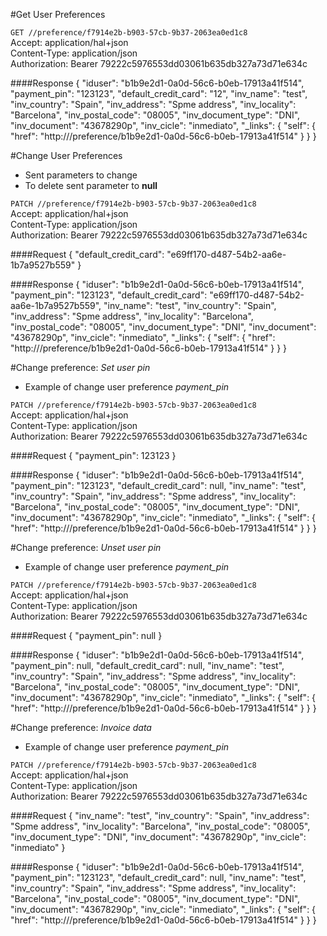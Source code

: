 #Get User Preferences

`GET //preference/f7914e2b-b903-57cb-9b37-2063ea0ed1c8`   
Accept: application/hal+json  
Content-Type: application/json  
Authorization: Bearer 79222c5976553dd03061b635db327a73d71e634c  
	
####Response
	{
	    "iduser": "b1b9e2d1-0a0d-56c6-b0eb-17913a41f514",
	    "payment_pin": "123123",
	    "default_credit_card": "12",
	    "inv_name": "test",
	    "inv_country": "Spain",
	    "inv_address": "Spme address",
	    "inv_locality": "Barcelona",
	    "inv_postal_code": "08005",
	    "inv_document_type": "DNI",
	    "inv_document": "43678290p",
	    "inv_cicle": "inmediato",
	    "_links": {
	        "self": {
	            "href": "http:///preference/b1b9e2d1-0a0d-56c6-b0eb-17913a41f514"
	        }
	    }
	}
	
#Change User Preferences

 - Sent parameters to change
 - To delete sent parameter to __null__ 
 
`PATCH //preference/f7914e2b-b903-57cb-9b37-2063ea0ed1c8`   
Accept: application/hal+json  
Content-Type: application/json  
Authorization: Bearer 79222c5976553dd03061b635db327a73d71e634c  

####Request
	{
	    "default_credit_card": "e69ff170-d487-54b2-aa6e-1b7a9527b559"
	}
	
####Response
	{
	    "iduser": "b1b9e2d1-0a0d-56c6-b0eb-17913a41f514",
	    "payment_pin": "123123",
	    "default_credit_card": "e69ff170-d487-54b2-aa6e-1b7a9527b559",
	    "inv_name": "test",
	    "inv_country": "Spain",
	    "inv_address": "Spme address",
	    "inv_locality": "Barcelona",
	    "inv_postal_code": "08005",
	    "inv_document_type": "DNI",
	    "inv_document": "43678290p",
	    "inv_cicle": "inmediato",
	    "_links": {
	        "self": {
	            "href": "http:///preference/b1b9e2d1-0a0d-56c6-b0eb-17913a41f514"
	        }
	    }
	}
	
#Change preference: _Set user pin_ 

 - Example of change user preference _payment_pin_ 
 
`PATCH //preference/f7914e2b-b903-57cb-9b37-2063ea0ed1c8`   
Accept: application/hal+json  
Content-Type: application/json  
Authorization: Bearer 79222c5976553dd03061b635db327a73d71e634c

####Request
	{
	    "payment_pin": 123123
	}
	
####Response
	{
	    "iduser": "b1b9e2d1-0a0d-56c6-b0eb-17913a41f514",
	    "payment_pin": "123123",
	    "default_credit_card": null,
	    "inv_name": "test",
	    "inv_country": "Spain",
	    "inv_address": "Spme address",
	    "inv_locality": "Barcelona",
	    "inv_postal_code": "08005",
	    "inv_document_type": "DNI",
	    "inv_document": "43678290p",
	    "inv_cicle": "inmediato",
	    "_links": {
	        "self": {
	            "href": "http:///preference/b1b9e2d1-0a0d-56c6-b0eb-17913a41f514"
	        }
	    }
	}
	
#Change preference: _Unset user pin_ 

 - Example of change user preference _payment_pin_ 
 
`PATCH //preference/f7914e2b-b903-57cb-9b37-2063ea0ed1c8`   
Accept: application/hal+json  
Content-Type: application/json  
Authorization: Bearer 79222c5976553dd03061b635db327a73d71e634c

####Request
	{
	    "payment_pin": null
	}
	
####Response
	{
	    "iduser": "b1b9e2d1-0a0d-56c6-b0eb-17913a41f514",
	    "payment_pin": null,
	    "default_credit_card": null,
	    "inv_name": "test",
	    "inv_country": "Spain",
	    "inv_address": "Spme address",
	    "inv_locality": "Barcelona",
	    "inv_postal_code": "08005",
	    "inv_document_type": "DNI",
	    "inv_document": "43678290p",
	    "inv_cicle": "inmediato",
	    "_links": {
	        "self": {
	            "href": "http:///preference/b1b9e2d1-0a0d-56c6-b0eb-17913a41f514"
	        }
	    }
	}
	
#Change preference: _Invoice data_ 

 - Example of change user preference _payment_pin_ 
 
`PATCH //preference/f7914e2b-b903-57cb-9b37-2063ea0ed1c8`   
Accept: application/hal+json  
Content-Type: application/json  
Authorization: Bearer 79222c5976553dd03061b635db327a73d71e634c

####Request
	{
		"inv_name": "test",
	    "inv_country": "Spain",
	    "inv_address": "Spme address",
	    "inv_locality": "Barcelona",
	    "inv_postal_code": "08005",
	    "inv_document_type": "DNI",
	    "inv_document": "43678290p",
	    "inv_cicle": "inmediato"
	}
	
####Response
	{
	    "iduser": "b1b9e2d1-0a0d-56c6-b0eb-17913a41f514",
	    "payment_pin": "123123",
	    "default_credit_card": null,
	    "inv_name": "test",
	    "inv_country": "Spain",
	    "inv_address": "Spme address",
	    "inv_locality": "Barcelona",
	    "inv_postal_code": "08005",
	    "inv_document_type": "DNI",
	    "inv_document": "43678290p",
	    "inv_cicle": "inmediato",
	    "_links": {
	        "self": {
	            "href": "http:///preference/b1b9e2d1-0a0d-56c6-b0eb-17913a41f514"
	        }
	    }
	}